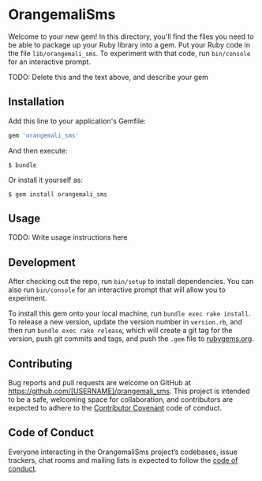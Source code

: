 # OrangemaliSms

Welcome to your new gem! In this directory, you'll find the files you need to be able to package up your Ruby library into a gem. Put your Ruby code in the file `lib/orangemali_sms`. To experiment with that code, run `bin/console` for an interactive prompt.

TODO: Delete this and the text above, and describe your gem

## Installation

Add this line to your application's Gemfile:

```ruby
gem 'orangemali_sms'
```

And then execute:

    $ bundle

Or install it yourself as:

    $ gem install orangemali_sms

## Usage

TODO: Write usage instructions here

## Development

After checking out the repo, run `bin/setup` to install dependencies. You can also run `bin/console` for an interactive prompt that will allow you to experiment.

To install this gem onto your local machine, run `bundle exec rake install`. To release a new version, update the version number in `version.rb`, and then run `bundle exec rake release`, which will create a git tag for the version, push git commits and tags, and push the `.gem` file to [rubygems.org](https://rubygems.org).

## Contributing

Bug reports and pull requests are welcome on GitHub at https://github.com/[USERNAME]/orangemali_sms. This project is intended to be a safe, welcoming space for collaboration, and contributors are expected to adhere to the [Contributor Covenant](http://contributor-covenant.org) code of conduct.

## Code of Conduct

Everyone interacting in the OrangemaliSms project’s codebases, issue trackers, chat rooms and mailing lists is expected to follow the [code of conduct](https://github.com/[USERNAME]/orangemali_sms/blob/master/CODE_OF_CONDUCT.md).
